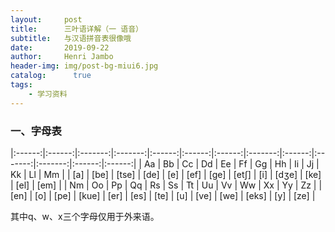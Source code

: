 ```yaml
---
layout:     post
title:      三叶语详解（一 语音）
subtitle:   与汉语拼音表很像哦
date:       2019-09-22
author:     Henri Jambo
header-img: img/post-bg-miui6.jpg
catalog: 	  true
tags:
    - 学习资料
---
```


### 一、字母表

|:------:|:------:|:-------:|:-------:|:------:|:------:|:------:|:-------:|:------:|:-------:|:-------:|:------:|:------:|
| Aa     | Bb     | Cc      | Dd      | Ee     | Ff     | Gg     | Hh      | Ii     | Jj      | Kk      | Ll     | Mm     |
| \[a\]  | \[be\] | \[tse\] | \[de\]  | \[e\]  | \[ef\] | \[ge\] | \[etʃ\] | \[i\]  | \[dʒe\] | \[ke\]  | \[el\] | \[em\] |
| Nm     | Oo     | Pp      | Qq      | Rs     | Ss     | Tt     | Uu      | Vv     | Ww      | Xx      | Yy     | Zz     |
| \[en\] | \[o\]  | \[pe\]  | \[kue\] | \[er\] | \[es\] | \[te\] | \[u\]   | \[ve\] | \[we\]  | \[eks\] | \[y\]  | \[ze\] |

其中q、w、x三个字母仅用于外来语。
